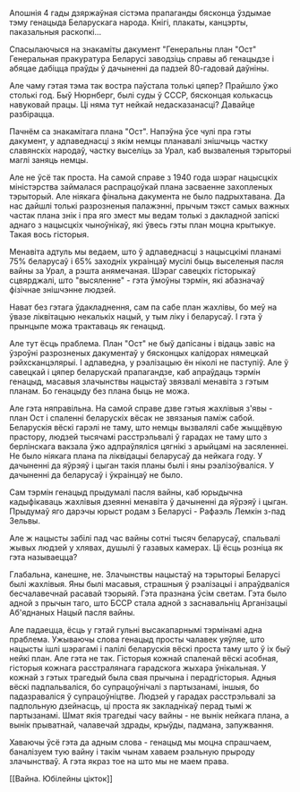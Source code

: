 Апошнія 4 гады дзяржаўная сістэма прапаганды бясконца ўздымае тэму генацыда Беларускага народа. Кнігі, плакаты, канцэрты, паказальныя раскопкі...

Спасылаючыся на знакаміты дакумент "Генеральны план "Ост" Генеральная пракуратура Беларусі заводзіць справы аб генацыдзе і абяцае дабіцца праўды ў дачыненні да падзей 80-гадовай даўніны.

Але чаму гэтая тэма так востра паўстала толькі цяпер? Прайшло ўжо столькі год. Быў Нюрнберг, былі суды ў СССР, бясконцая колькасць навуковай працы. Ці няма тут нейкай недасказанасці? Давайце разбірацца.

Пачнём са знакамітага плана "Ост". Напэўна ўсе чулі пра гэты дакумент, у адпаведнасці з якім немцы планавалі знішчыць частку славянскіх народаў, частку выселіць за Урал, каб вызваленыя тэрыторыі маглі заняць немцы.

Але не ўсё так проста. На самой справе з 1940 года шэраг нацысцкіх міністэрства займалася распрацоўкай плана засваенне захопленых тэрыторый. Але ніякага фінальна дакумента не было падрыхтавана. Да нас дайшлі толькі разрозненыя палажэнні, прычым тэкст самых важных частак плана знік і пра яго змест мы ведам толькі з дакладной запіскі аднаго з нацысцкіх чыноўнікаў, які ўвесь гэты план моцна крытыкуе. Такая вось гісторыя. 

Менавіта адтуль мы ведаем, што ў адпаведнасці з нацысцкімі планамі 75% беларусаў і 65% заходніх украінцаў мусілі быць выселеныя пасля вайны за Урал, а рэшта анямечаная. Шэраг савецкіх гісторыкаў сцвярджалі, што "высяленне" - гэта ўмоўны тэрмін, які абазначаў фізічнае знішчэнне людзей.

Нават без гэтага ўдакладнення, сам па сабе план жахлівы, бо меў на ўвазе ліквітацыю некалькіх нацый, у тым ліку і беларусаў. І гэта ў прынцыпе можа трактаваць як генацыд.
 
Але тут ёсць праблема. План "Ост" не быў дапісаны і відаць завіс на ўзроўні разрозненых дакументаў у бясконцых калідорах нямецкай рэйхсканцэлярыі. І адпаведна, у рэалізацыю ён ніколі не паступіў. Але ў савецкай і цяпер беларускай прапагандзе, каб апраўдаць тэрмін генацыд, масавыя злачынствы нацыстаў звязвалі менавіта з гэтым планам. Бо генацыду без плана быць не можа.

Але гэта няправільна. На самой справе дзве гэтыя жахлівыя з'явы - план Ост і спаленні беларускіх вёсак не звязаныя паміж сабой. Беларускія вёскі гарэлі не таму, што немцы вызвалялі сабе жыццёвую прастору, людзей тысячамі расстрэльвалі ў гарадах не таму што з берлінскага вакзала ўжо адпраўляліся цягнікі з арыйцамі на засяленнеі. Не было ніякага плана па ліквідацыі беларусаў да нейкага году. У дачыненні да яўрэяў і цыган такія планы былі і яны рэалізоўваліся. У дачыненні да беларусаў і ўкраінцаў не было.

Сам тэрмін генацыд прыдумалі пасля вайны, каб юрыдычна кадыфікаваць жахлівыя дзеянні менавіта ў дачыненні да яўрэяў і цыган. Прыдумаў яго дарэчы юрыст родам з Беларусі - Рафаэль Лемкін з-пад Зельвы.

Але ж нацысты забілі пад час вайны сотні тысяч беларусаў, спальвалі жывых людзей у хлявах, душылі ў газавых камерах. Ці ёсць розніца як гэта называецца?

Глабальна, канешне, не. Злачынствы нацыстаў на тэрыторыі Беларусі былі жахлівыя. Яны былі масавыя, страшныя ў рэалізацыі і апраўдваліся бесчалавечнай расавай тэорыяй. Гэта празнана ўсім светам. Гэта было адной з прычын таго, што БССР стала адной з заснавальніц Арганізацыі Аб'яднаных Нацый пасля вайны. 

Але падаецца, ёсць у гэтай гульні высакапарнымі тэрмінамі адна праблема. Ужываючы слова генацыд просты чалавек уяўляе, што нацысты ішлі шэрагамі і палілі беларускія вёскі проста таму што ў іх быў нейкі план. Але гэта не так. Гісторыя кожнай спаленай вёскі асобная, гісторыя кожнага расстралянага гарадскога жыхара ўнікальная. У кожнай з гэтых трагедый была свая прычына і перадгісторыя. Адныя вёскі падпальваліся, бо супрацоўнічалі з партызанамі, іншыя, бо падазраваліся ў супрацоўніцтве. Людзей у гарадах расстрэльвалі за падпольную дзейнасць, ці проста як закладнікаў перад тымі ж партызанамі. Шмат якія трагедыі часу вайны - не вынік нейкага плана, а вынік прыватнай, чалавечай здрады, крыўды, падмана, запужвання. 

Хаваючы ўсё гэта да адным слова - генацыд мы моцна спрашчаем, баналізуем тую вайну і такім чынам хаваем рэальную прыроду злачынстваў. А гэта якраз тое на што мы не маем права. 


[[Вайна. Юбілейны цікток]]
